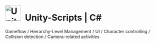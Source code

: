 # [<img src="https://github.com/unity-technologies.png" title="Unity Technologies" height="50">](https://github.com/unity-technologies)&nbsp; Unity-Scripts | C#

Gameflow / Hierarchy-Level Management / UI / Character controlling / Collision detection / Camera-related activities
